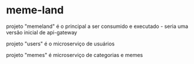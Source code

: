 # meme-land

projeto "memeland" é o principal a ser consumido e executado - seria uma versão inicial de api-gateway

projeto "users" é o microserviço de usuários

projeto "memes" é microserviço de categorias e memes
